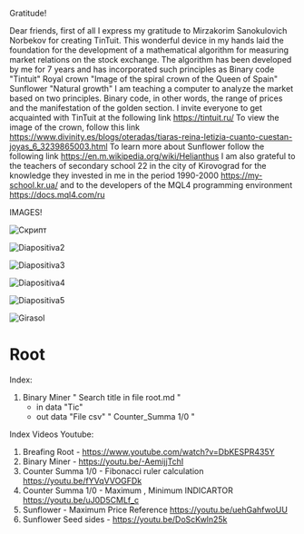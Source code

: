 Gratitude!

Dear friends, first of all I express my gratitude to Mirzakorim Sanokulovich Norbekov for creating TinTuit. This wonderful device in my hands laid the foundation for the development of a mathematical algorithm for measuring market relations on the stock exchange. The algorithm has been developed by me for 7 years and has incorporated such principles as Binary code "Tintuit"
Royal crown "Image of the spiral crown of the Queen of Spain"
Sunflower "Natural growth"
I am teaching a computer to analyze the market based on two principles. Binary code, in other words, the range of prices and the manifestation of the golden section.
I invite everyone to get acquainted with TinTuit at the following link https://tintuit.ru/
To view the image of the crown, follow this link https://www.divinity.es/blogs/oteradas/tiaras-reina-letizia-cuanto-cuestan-joyas_6_3239865003.html
To learn more about Sunflower follow the following link https://en.m.wikipedia.org/wiki/Helianthus
I am also grateful to the teachers of secondary school 22 in the city of Kirovograd for the knowledge they invested in me in the period 1990-2000 https://my-school.kr.ua/ 
and to the developers of the MQL4 programming environment https://docs.mql4.com/ru

IMAGES!

![Скрипт](https://user-images.githubusercontent.com/60549361/129349476-c919b3b2-c0fe-4e92-97c5-38d0d4cf09dd.png)

![Diapositiva2](https://user-images.githubusercontent.com/60549361/129445484-539e4546-01a4-4bff-a6d6-151183d7f889.PNG)

![Diapositiva3](https://user-images.githubusercontent.com/60549361/129445492-dc37d052-27e8-4716-a667-e9a0995a08da.PNG)

![Diapositiva4](https://user-images.githubusercontent.com/60549361/129449236-15c19d53-33e5-432c-ad43-ae800e9a45ba.PNG)

![Diapositiva5](https://user-images.githubusercontent.com/60549361/129449239-76c48525-39dd-453d-8852-926ea16a4d9b.PNG)

![Girasol](https://user-images.githubusercontent.com/60549361/158072512-a1919ef1-3226-4fb2-8e0a-56c2d1466b35.png)

# Root

Index:
1. Binary Miner " Search title in file root.md "
   * in data "Tic"
   * out data "File csv" " Counter_Summa 1/0 "

Index Videos Youtube:
1. Breafing Root - https://www.youtube.com/watch?v=DbKESPR435Y 
2. Binary Miner - https://youtu.be/-AemijjTchI
3. Counter Summa 1/0 - Fibonacci ruler calculation https://youtu.be/fYVqVVOGFDk
4. Counter Summa 1/0 - Maximum , Minimum INDICARTOR https://youtu.be/uJ0D5CMLf_c
5. Sunflower - Maximum Price Reference https://youtu.be/uehGahfwoUU
6. Sunflower Seed sides - https://youtu.be/DoScKwln25k
